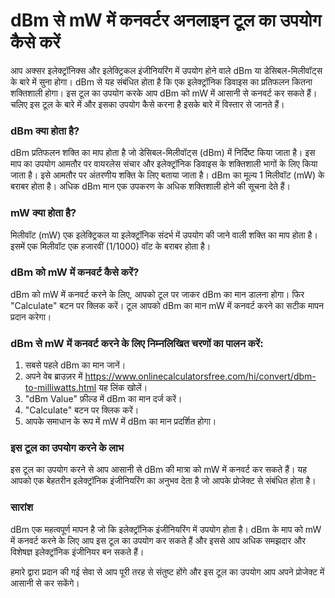 dBm से mW में कनवर्टर अनलाइन टूल का उपयोग कैसे करें
===================================================

आप अक्सर इलेक्ट्रॉनिक्स और इलेक्ट्रिकल इंजीनियरिंग में उपयोग होने वाले dBm या डेसिबल-मिलीवॉट्स के बारे में सुना होगा। dBm से यह संबंधित होता है कि एक इलेक्ट्रॉनिक डिवाइस का प्रतिफलन कितना शक्तिशाली होगा। इस टूल का उपयोग करके आप dBm को mW में आसानी से कनवर्ट कर सकते हैं। चलिए इस टूल के बारे में और इसका उपयोग कैसे करना है इसके बारे में विस्तार से जानते हैं।

### dBm क्या होता है?

dBm प्रतिफलन शक्ति का माप होता है जो डेसिबल-मिलीवॉट्स (dBm) में निर्दिष्ट किया जाता है। इस माप का उपयोग आमतौर पर वायरलेस संचार और इलेक्ट्रॉनिक डिवाइस के शक्तिशाली भागों के लिए किया जाता है। इसे आमतौर पर अंतरणीय शक्ति के लिए बताया जाता है। dBm का मूल्य 1 मिलीवॉट (mW) के बराबर होता है। अधिक dBm मान एक उपकरण के अधिक शक्तिशाली होने की सूचना देते हैं।

### mW क्या होता है?

मिलीवॉट (mW) एक इलेक्ट्रिकल या इलेक्ट्रॉनिक संदर्भ में उपयोग की जाने वाली शक्ति का माप होता है। इसमें एक मिलीवॉट एक हजारवीं (1/1000) वॉट के बराबर होता है।

### dBm को mW में कनवर्ट कैसे करें?

dBm को mW में कनवर्ट करने के लिए, आपको टूल पर जाकर dBm का मान डालना होगा। फिर "Calculate" बटन पर क्लिक करें। टूल आपको dBm का मान mW में कनवर्ट करने का सटीक मापन प्रदान करेगा।

### dBm से mW में कनवर्ट करने के लिए निम्नलिखित चरणों का पालन करें:

1. सबसे पहले dBm का मान जानें।
2. अपने वेब ब्राउज़र में <https://www.onlinecalculatorsfree.com/hi/convert/dbm-to-milliwatts.html> यह लिंक खोलें।
3. "dBm Value" फ़ील्ड में dBm का मान दर्ज करें।
4. "Calculate" बटन पर क्लिक करें।
5. आपके समाधान के रूप में mW में dBm का मान प्रदर्शित होगा।

### इस टूल का उपयोग करने के लाभ

इस टूल का उपयोग करने से आप आसानी से dBm की मात्रा को mW में कनवर्ट कर सकते हैं। यह आपको एक बेहतरीन इलेक्ट्रॉनिक इंजीनियरिंग का अनुभव देता है जो आपके प्रोजेक्ट से संबंधित होता है।

### सारांश

dBm एक महत्वपूर्ण मापन है जो कि इलेक्ट्रॉनिक इंजीनियरिंग में उपयोग होता है। dBm के माप को mW में कनवर्ट करने के लिए आप इस टूल का उपयोग कर सकते हैं और इससे आप अधिक समझदार और विशेषज्ञ इलेक्ट्रॉनिक इंजीनियर बन सकते हैं।

हमारे द्वारा प्रदान की गई सेवा से आप पूरी तरह से संतुष्ट होंगे और इस टूल का उपयोग आप अपने प्रोजेक्ट में आसानी से कर सकेंगे।